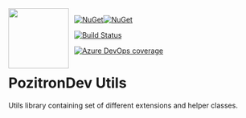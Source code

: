 <img align="left" src="pozitronlogo.png" width="120" height="120">

&nbsp; [![NuGet](https://img.shields.io/nuget/v/PozitronDev.Utils.svg)](https://www.nuget.org/packages/PozitronDev.Utils)[![NuGet](https://img.shields.io/nuget/dt/PozitronDev.Utils.svg)](https://www.nuget.org/packages/PozitronDev.Utils)

&nbsp; [![Build Status](https://dev.azure.com/pozitrondev/PozitronDev.Utils/_apis/build/status/fiseni.PozitronDev.Utils?branchName=master)](https://dev.azure.com/pozitrondev/PozitronDev.Utils/_build/latest?definitionId=2&branchName=master)

&nbsp; [![Azure DevOps coverage](https://img.shields.io/azure-devops/coverage/pozitrondev/PozitronDev.Utils/2.svg)](https://dev.azure.com/pozitrondev/PozitronDev.Utils/_build/latest?definitionId=2&branchName=master)

# PozitronDev Utils

Utils library containing set of different extensions and helper classes.
